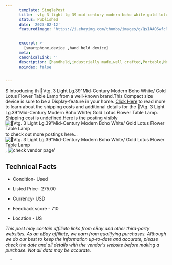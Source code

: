```yaml
---
      template: SinglePost
      title:  vtg 3 light lg 39 mid century modern boho white gold lotus flower table lamp
      status: Published
      date: '2023-02-12'
      featuredImage: 'https://i.ebayimg.com/thumbs/images/g/QsIAAOSwfcRiZaqT/s-l225.jpg'
       

      excerpt: >-
        [smartphone,device ,hand held device]
      meta:
      canonicalLink: ''
      description: [handheld,industrially made,well crafted,Portable,Mobile,Compact,Convenient,Lightweight,Maneuverable,Man-portable,Miniature,Carriable,Hand-held,Light,Holdable,Transportable,Mobile device,Pocket-sized,On-the-go,Wireless,Cordless,Compact size,Convenient size, smartphone,device ,hand held device]
      noindex: false
      

---
```

$
      Introducing th 🌸Vtg. 3 Light Lg.39"Mid-Century Modern Boho White/ Gold Lotus Flower Table Lamp from a well-known brand.This Compact size device  is sure to be a Display-feature in your home. [Click Here](https://www.ebay.com/itm/125278610979?hash=item1d2b2fe623%3Ag%3AQsIAAOSwfcRiZaqT&mkevt=1&mkcid=1&mkrid=711-53200-19255-0&campid=%253CePNCampaignId%253E&customid=%253CreferenceId%253E&toolid=10049) to read more to learn about the shipping costs and additional details for the 🌸Vtg. 3 Light Lg.39"Mid-Century Modern Boho White/ Gold Lotus Flower Table Lamp. Shipping cost is undefined.Here is the posting visibly ![🌸Vtg. 3 Light Lg.39"Mid-Century Modern Boho White/ Gold Lotus Flower Table Lamp](https://i.ebayimg.com/thumbs/images/g/QsIAAOSwfcRiZaqT/s-l225.jpg) to check out more postings here... ![🌸Vtg. 3 Light Lg.39"Mid-Century Modern Boho White/ Gold Lotus Flower Table Lamp](https://i.ebayimg.com/images/g/QsIAAOSwfcRiZaqT/s-l1600.jpg), ![check vendor page](https://origin-galleryplus.ebayimg.com/ws/web/125278610979_2_0_1/225x225.jpg,https://origin-galleryplus.ebayimg.com/ws/web/125278610979_3_0_1/225x225.jpg,https://origin-galleryplus.ebayimg.com/ws/web/125278610979_4_0_1/225x225.jpg,https://origin-galleryplus.ebayimg.com/ws/web/125278610979_5_0_1/225x225.jpg,https://origin-galleryplus.ebayimg.com/ws/web/125278610979_6_0_1/225x225.jpg,https://origin-galleryplus.ebayimg.com/ws/web/125278610979_7_0_1/225x225.jpg,https://origin-galleryplus.ebayimg.com/ws/web/125278610979_8_0_1/225x225.jpg,https://origin-galleryplus.ebayimg.com/ws/web/125278610979_9_0_1/225x225.jpg)'

      

 ## Technical Facts 



     
      

 - Condition- Used 


      

 - Listed Price- 275.00 


      

 - Currency- USD 


      

 - Feedback score - 710 


      

 - Location - US 


      
      

 *_This post may contain affiliate links from eBay and other third-party websites. As an eBay affiliate, we earn from qualifying purchases. Although we do our best to keep the information up-to-date and accurate, please check the date and all details with the vendor's website before making a purchase. Not all data may be accurate._*




      -
